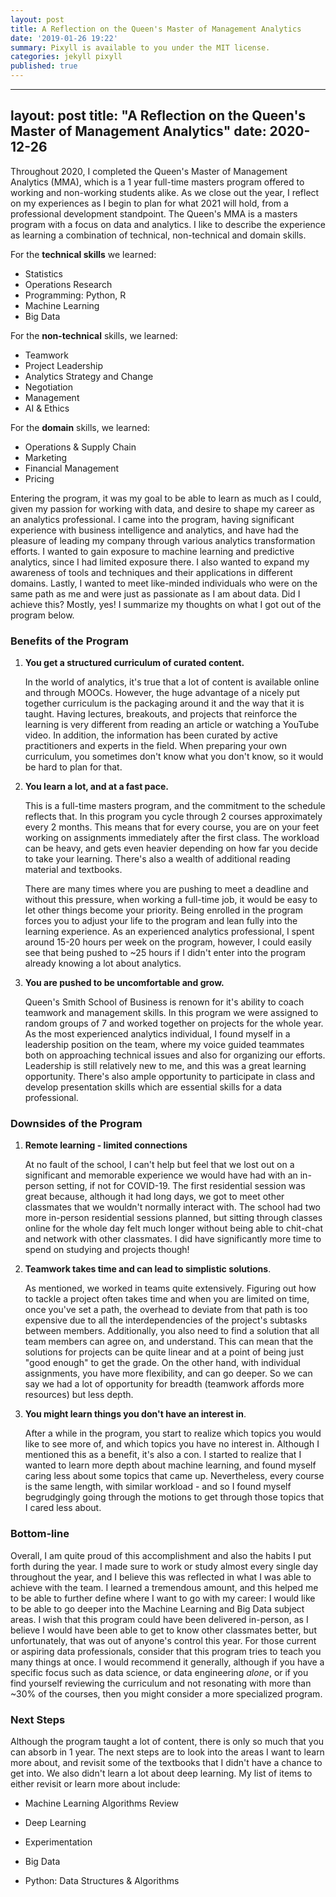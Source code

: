```yaml
---
layout: post
title: A Reflection on the Queen's Master of Management Analytics
date: '2019-01-26 19:22'
summary: Pixyll is available to you under the MIT license.
categories: jekyll pixyll
published: true
---
```

---
layout: post
title:  "A Reflection on the Queen's Master of Management Analytics"
date:   2020-12-26
---

Throughout 2020, I completed the Queen's Master of Management Analytics (MMA), which is a 1 year full-time masters program offered to working and non-working students alike. As we close out the year, I reflect on my experiences as I begin to plan for what 2021 will hold, from a professional development standpoint. The Queen's MMA is a masters program with a focus on data and analytics.  I like to describe the experience as learning a combination of technical, non-technical and domain skills. 

For the **technical skills** we learned:

- Statistics
- Operations Research
- Programming: Python, R
- Machine Learning
- Big Data

For the **non-technical** skills, we learned:

- Teamwork
- Project Leadership
- Analytics Strategy and Change
- Negotiation
- Management
- AI & Ethics

For the **domain** skills, we learned:

* Operations & Supply Chain
* Marketing
* Financial Management
* Pricing

Entering the program, it was my goal to be able to learn as much as I could, given my passion for working with data, and desire to shape my career as an analytics professional. I came into the program, having significant experience with business intelligence and analytics, and have had the pleasure of leading my company through various analytics transformation efforts. I wanted to gain exposure to machine learning and predictive analytics, since I had limited exposure there. I also wanted to expand my awareness of tools and techniques and their applications in different domains. Lastly, I wanted to meet like-minded individuals who were on the same path as me and were just as passionate as I am about data. Did I achieve this? Mostly, yes! I summarize my thoughts on what I got out of the program below.

### Benefits of the Program

1. **You get a structured curriculum of curated content.** 

   In the world of analytics, it's true that a lot of content is available online and through MOOCs. However, the huge advantage of a nicely put together curriculum is the packaging around it and the way that it is taught. Having lectures, breakouts, and projects that reinforce the learning is very different from reading an article or watching a YouTube video. In addition, the information has been curated by active practitioners and experts in the field. When preparing your own curriculum, you sometimes don't know what you don't know, so it would be hard to plan for that.

2. **You learn a lot, and at a fast pace.**

   This is a full-time masters program, and the commitment to the schedule reflects that. In this program you cycle through 2 courses approximately every 2 months. This means that for every course, you are on your feet working on assignments immediately after the first class. The workload can be heavy, and gets even heavier depending on how far you decide to take your learning. There's also a wealth of additional reading material and textbooks. 

   There are many times where you are pushing to meet a deadline and without this pressure, when working a full-time job, it would be easy to let other things become your priority. Being enrolled in the program forces you to adjust your life to the program and lean fully into the learning experience. As an experienced analytics professional, I spent around 15-20 hours per week on the program, however, I could easily see that being pushed to ~25 hours if I didn't enter into the program already knowing a lot about analytics. 

3. **You are pushed to be uncomfortable and grow.**

   Queen's Smith School of Business is renown for it's ability to coach teamwork and management skills. In this program we were assigned to random groups of 7 and worked together on projects for the whole year. As the most experienced analytics individual, I found myself in a leadership position on the team, where my voice guided teammates both on approaching technical issues and also for organizing our efforts. Leadership is still relatively new to me, and this was a great learning opportunity. There's also ample opportunity to participate in class and develop presentation skills which are essential skills for a data professional.

### Downsides of the Program

1. **Remote learning - limited connections**

   At no fault of the school, I can't help but feel that we lost out on a significant and memorable experience we would have had with an in-person setting, if not for COVID-19. The first residential session was great because, although it had long days, we got to meet other classmates that we wouldn't normally interact with. The school had two more in-person residential sessions planned, but sitting through classes online for the whole day felt much longer without being able to chit-chat and network with other classmates. I did have significantly more time to spend on studying and projects though!

2. **Teamwork takes time and can lead to simplistic solutions**.

   As mentioned, we worked in teams quite extensively. Figuring out how to tackle a project often takes time and when you are limited on time, once you've set a path, the overhead to deviate from that path is too expensive due to all the interdependencies of the project's subtasks between members. Additionally, you also need to find a solution that all team members can agree on, and understand. This can mean that the solutions for projects can be quite linear and at a point of being just "good enough" to get the grade. On the other hand, with individual assignments, you have more flexibility, and can go deeper. So we can say we had a lot of opportunity for breadth (teamwork affords more resources) but less depth. 

3. **You might learn things you don't have an interest in**.

   After a while in the program,  you start to realize which topics you would like to see more of, and which topics you have no interest in. Although I mentioned this as a benefit, it's also a con. I started to realize that I wanted to learn more depth about machine learning, and found myself caring less about some topics that came up. Nevertheless, every course is the same length, with similar workload - and so I found myself begrudgingly going through the motions to get through those topics that I cared less about.

### Bottom-line 

Overall, I am quite proud of this accomplishment and also the habits I put forth during the year. I made sure to work or study almost every single day throughout the year, and I believe this was reflected in what I was able to achieve with the team. I learned a tremendous amount, and this helped me to be able to further define where I want to go with my career: I would like to be able to go deeper into the Machine Learning and Big Data subject areas. I wish that this program could have been delivered in-person, as I believe I would have been able to get to know other classmates better, but unfortunately, that was out of anyone's control this year. For those current or aspiring data professionals, consider that this program tries to teach you many things at once. I would recommend it generally, although if you have a specific focus such as data science, or data engineering *alone*, or if you find yourself reviewing the curriculum and not resonating with more than ~30% of the courses, then you might consider a more specialized program.  

### Next Steps

Although the program taught a lot of content, there is only so much that you can absorb in 1 year. The next steps are to look into the areas I want to learn more about, and revisit some of the textbooks that I didn't have a chance to get into. We also didn't learn a lot about deep learning. My list of items to either revisit or learn more about include:

- Machine Learning Algorithms Review

- Deep Learning

- Experimentation

- Big Data

- Python: Data Structures & Algorithms
